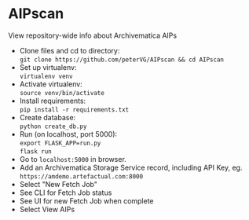 # AIPscan
View repository-wide info about Archivematica AIPs

* Clone files and cd to directory:  
  `git clone https://github.com/peterVG/AIPscan && cd AIPscan`  
* Set up virtualenv:  
  `virtualenv venv`  
* Activate virtualenv:  
  `source venv/bin/activate`  
* Install requirements:  
  `pip install -r requirements.txt`   
* Create database:  
  `python create_db.py`      
* Run (on localhost, port 5000):  
  `export FLASK_APP=run.py`  
  `flask run`  
* Go to `localhost:5000` in browser.
* Add an Archivematica Storage Service record, including API Key, eg.
`https://amdemo.artefactual.com:8000`
* Select "New Fetch Job"
* See CLI for Fetch Job status
* See UI for new Fetch Job when complete
* Select View AIPs
